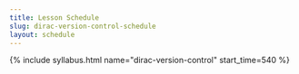 ```yaml
---
title: Lesson Schedule
slug: dirac-version-control-schedule
layout: schedule
---
```

{% include syllabus.html  name="dirac-version-control" start_time=540 %}
